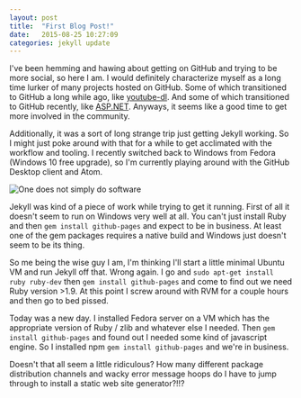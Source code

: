 ```yaml
---
layout: post
title:  "First Blog Post!"
date:   2015-08-25 10:27:09
categories: jekyll update
---
```

I've been hemming and hawing about getting on GitHub and trying to be more social, so here I am. I would definitely characterize myself as a long time lurker of many projects hosted on GitHub. Some of which transitioned to GitHub a long while ago, like [youtube-dl][youtube-dl]. And some of which transitioned to GitHub recently, like [ASP.NET][aspnet]. Anyways, it seems like a good time to get more involved in the community.

Additionally, it was a sort of long strange trip just getting Jekyll working. So I might just poke around with that for a while to get acclimated with the workflow and tooling. I recently switched back to Windows from Fedora (Windows 10 free upgrade), so I'm currently playing around with the GitHub Desktop client and Atom.

![One does not simply do software](http://cdn.meme.am/instances/500x/64126770.jpg)

Jekyll was kind of a piece of work while trying to get it running. First of all it doesn't seem to run on Windows very well at all. You can't just install Ruby and then `gem install github-pages` and expect to be in business. At least one of the gem packages requires a native build and Windows just doesn't seem to be its thing.

So me being the wise guy I am, I'm thinking I'll start a little minimal Ubuntu VM and run Jekyll off that. Wrong again. I go and `sudo apt-get install ruby ruby-dev` then `gem install github-pages` and come to find out we need Ruby version >1.9. At this point I screw around with RVM for a couple hours and then go to bed pissed.

Today was a new day. I installed Fedora server on a VM which has the appropriate version of Ruby / zlib and whatever else I needed. Then `gem install github-pages` and found out I needed some kind of javascript engine. So I installed npm `gem install github-pages` and we're in business.

Doesn't that all seem a little ridiculous? How many different package distribution channels and wacky error message hoops do I have to jump through to install a static web site generator?!!? 

[youtube-dl]:      https://github.com/rg3/youtube-dl
[aspnet]:   https://github.com/aspnet
